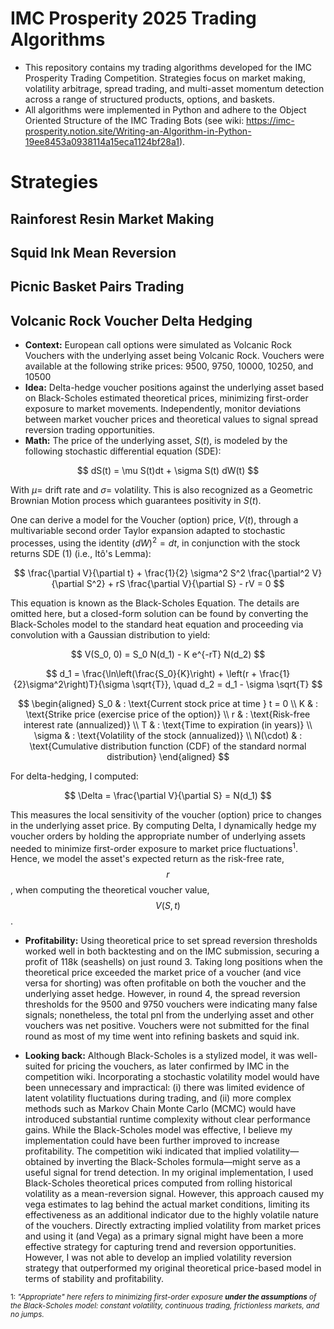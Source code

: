 # IMC Prosperity 2025 Trading Algorithms 
- This repository contains my trading algorithms developed for the IMC Prosperity Trading Competition. Strategies focus on market making, volatility arbitrage, spread trading, and multi-asset momentum detection across a range of structured products, options, and baskets.
- All algorithms were implemented in Python and adhere to the Object Oriented Structure of the IMC Trading Bots (see wiki: https://imc-prosperity.notion.site/Writing-an-Algorithm-in-Python-19ee8453a0938114a15eca1124bf28a1).

# Strategies
## Rainforest Resin Market Making
## Squid Ink Mean Reversion 
## Picnic Basket Pairs Trading
## Volcanic Rock Voucher Delta Hedging
- **Context:** European call options were simulated as Volcanic Rock Vouchers with the underlying asset being Volcanic Rock. Vouchers were available at the following strike prices:
  9500, 9750, 10000, 10250, and 10500
- **Idea:** Delta-hedge voucher positions against the underlying asset based on Black-Scholes estimated theoretical prices, minimizing first-order exposure to market movements. Independently, monitor deviations between market voucher prices and theoretical values to signal spread reversion trading opportunities.
- **Math:**
  The price of the underlying asset, $S(t)$, is modeled by the following stochastic differential equation (SDE):

<p align="center">
$$
dS(t) = \mu S(t)dt + \sigma S(t) dW(t) 
$$
</p>

  With $\mu =$ drift rate and $\sigma =$ volatility. This is also recognized as a Geometric Brownian Motion process which guarantees positivity in $S(t)$.

One can derive a model for the Voucher (option) price, $V(t)$, through a multivariable second order Taylor expansion adapted to stochastic processes, using the identity $(dW)^2 = dt$, in conjunction with the stock returns SDE (1) (i.e., Itô's Lemma):

<p align="center">
$$
\frac{\partial V}{\partial t} + \frac{1}{2} \sigma^2 S^2 \frac{\partial^2 V}{\partial S^2} + rS \frac{\partial V}{\partial S} - rV = 0
$$
</p>

This equation is known as the Black-Scholes Equation. The details are omitted here, but a closed-form solution can be found by converting the Black-Scholes model to the standard heat equation and proceeding via convolution with a Gaussian distribution to yield:

<p align="center">
$$
V(S_0, 0) = S_0 N(d_1) - K e^{-rT} N(d_2)
$$
</p>

<p align="center">
$$
d_1 = \frac{\ln\left(\frac{S_0}{K}\right) + \left(r + \frac{1}{2}\sigma^2\right)T}{\sigma \sqrt{T}},
\quad
d_2 = d_1 - \sigma \sqrt{T}
$$
</p>

<p align="center">
$$
\begin{aligned}
S_0 & : \text{Current stock price at time } t = 0 \\
K & : \text{Strike price (exercise price of the option)} \\
r & : \text{Risk-free interest rate (annualized)} \\
T & : \text{Time to expiration (in years)} \\
\sigma & : \text{Volatility of the stock (annualized)} \\
N(\cdot) & : \text{Cumulative distribution function (CDF) of the standard normal distribution}
\end{aligned}
$$
</p>

For delta-hedging, I computed:
<p align="center">
$$
\Delta = \frac{\partial V}{\partial S} = N(d_1) 
$$
</p>

This measures the local sensitivity of the voucher (option) price to changes in the underlying asset price.
By computing Delta, I dynamically hedge my voucher orders by holding the appropriate number of underlying assets needed to minimize first-order exposure to market price fluctuations<sup>1</sup>. 
Hence, we model the asset's expected return as the risk-free rate, $$r$$,  when computing the theoretical voucher value, $$V(S, t)$$.
- **Profitability:** Using theoretical price to set spread reversion thresholds worked well in both backtesting and on the IMC submission, securing a profit of 118k (seashells) on just round 3.
  Taking long positions when the theoretical price exceeded the market price of a voucher (and vice versa for shorting) was often profitable on both the voucher and the underlying asset hedge.
   However, in round 4, the spread reversion thresholds for the 9500 and 9750 vouchers were indicating many false signals; nonetheless, the total pnl from the underlying asset and other vouchers was net positive. Vouchers were not submitted for the final round as most of my time went into refining baskets and squid ink.  

- **Looking back:**  Although Black-Scholes is a stylized model, it was well-suited for pricing the vouchers, as later confirmed by IMC in the competition wiki. Incorporating a stochastic volatility model would have been unnecessary and impractical:
(i) there was limited evidence of latent volatility fluctuations during trading, and
(ii) more complex methods such as Markov Chain Monte Carlo (MCMC) would have introduced substantial runtime complexity without clear performance gains.
While the Black-Scholes model was effective, I believe my implementation could have been further improved to increase profitability.
 The competition wiki indicated that implied volatility—obtained by inverting the Black-Scholes formula—might serve as a useful signal for trend detection.
  In my original implementation, I used Black-Scholes theoretical prices computed from rolling historical volatility as a mean-reversion signal.
  However, this approach caused my vega estimates to lag behind the actual market conditions, limiting its effectiveness as an additional indicator due to the highly volatile nature of the vouchers. 
  Directly extracting implied volatility from market prices and using it (and Vega) as a primary signal might have been a more effective strategy for capturing trend and reversion opportunities.
 However, I was not able to develop an implied volatility reversion strategy that outperformed my original theoretical price-based model in terms of stability and profitability.

<sub> 1: *"Appropriate" here refers to minimizing first-order exposure **under the assumptions** of the Black-Scholes model: constant volatility, continuous trading, frictionless markets, and no jumps.</sub>*
  
